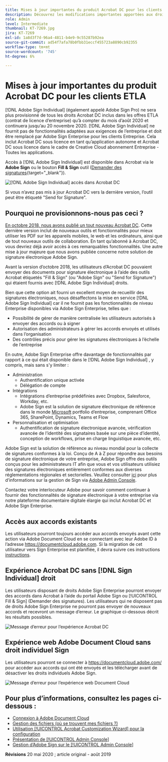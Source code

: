 ```yaml
---
title: Mises à jour importantes du produit Acrobat DC pour les clients ETLA
description: Découvrez les modifications importantes apportées aux droits Acrobat DC dans les offres ETLA (contrat de licence d’entreprise) entre août 2020 et le 20 novembre 2020
role: Admin
level: Intermediate
thumbnail: KT-7269.jpg
jira: KT-7269
exl-id: 1a8d3f7d-96a4-4811-b4e9-9c55287b92ea
source-git-commit: ad54f7afa78b0fbb31eccf455723a8890cb92355
workflow-type: tm+mt
source-wordcount: '745'
ht-degree: 6%

---
```


# Mises à jour importantes du produit Acrobat DC pour les clients ETLA

[!DNL Adobe Sign Individual] (également appelé Adobe Sign Pro) ne sera plus provisionné de tous les droits Acrobat DC inclus dans les offres ETLA (contrat de licence d’entreprise) qu’à compter du mois d’août 2020 et continuera jusqu’au 20 novembre 2020. [!DNL Adobe Sign Individual] ne fournit pas de fonctionnalités adaptées aux exigences de l’entreprise et doit être remplacé par Adobe Sign Enterprise pour les clients Entreprise. Cela inclut Acrobat DC sous licence en tant qu’application autonome et Acrobat DC sous licence dans le cadre de Creative Cloud abonnement Entreprise - Toutes les applications.

Accès à [!DNL Adobe Sign Individual] est disponible dans Acrobat via le **Adobe Sign** ou le bouton **Fill &amp; Sign** outil ([Demander des signatures](https://www.adobe.com/fr/acrobat/online/request-signature.html){target="_blank"}).

![[!DNL Adobe Sign Individual] accès dans Acrobat DC](../assets/Deploy_SignEntitle1.png)

Si vous n’avez pas mis à jour Acrobat DC vers la dernière version, l’outil peut être étiqueté &quot;Send for Signature&quot;.

## Pourquoi ne provisionnons-nous pas ceci ?

[En octobre 2018, nous avons publié un tout nouveau Acrobat DC](https://news.adobe.com/news/news-details/2018/Adobe-Redefines-What-Is-Possible-With-PDF-With-All-New-Acrobat-DC). Cette dernière version inclut de nouveaux outils et fonctionnalités pour mieux utiliser les PDF sur les appareils mobiles, le web et les ordinateurs, ainsi que de tout nouveaux outils de collaboration. En tant qu’abonné à Acrobat DC, vous devriez déjà avoir accès à ces remarquables fonctionnalités. Une autre mise à jour majeure que nous avons publiée concerne notre solution de signature électronique Adobe Sign.

Avant la version d’octobre 2018, les utilisateurs d’Acrobat DC pouvaient envoyer des documents pour signature électronique à l’aide des outils Acrobat étiquetés &quot;Fill &amp; Sign&quot; (ou &quot;Adobe Sign&quot; ou &quot;Send for Signature&quot;) qui étaient fournis avec [!DNL Adobe Sign Individual] droits.

Bien que cette option ait fourni un excellent moyen de recueillir des signatures électroniques, nous désaffectons la mise en service [!DNL Adobe Sign Individual] car il ne fournit pas les fonctionnalités de niveau Enterprise disponibles via Adobe Sign Enterprise, telles que :

* Possibilité de gérer de manière centralisée les utilisateurs autorisés à envoyer des accords ou à signer
* Autorisation des administrateurs à gérer les accords envoyés et utilisés dans l’organisation
* Des contrôles précis pour gérer les signatures électroniques à l’échelle de l’entreprise

En outre, Adobe Sign Enterprise offre davantage de fonctionnalités par rapport à ce qui était disponible dans le [!DNL Adobe Sign Individual] , y compris, mais sans s&#39;y limiter :

* Administration
   * Authentification unique activée
   * Délégation de compte
* Intégrations
   * Intégrations d’entreprise prédéfinies avec Dropbox, Salesforce, Workday, etc.
   * Adobe Sign est la solution de signature électronique de référence dans le monde [Microsoft](https://acrobat.adobe.com/us/en/business/integrations/microsoft.html) portfolio d’entreprise, comprenant Office 365, SharePoint, Dynamics, Teams et Flow
* Personnalisation et optimisation
   * Authentification de signature électronique avancée, vérification avancée de l’identité des signataires basée sur une pièce d’identité, conception de workflows, prise en charge linguistique avancée, etc.

Adobe Sign est la solution de référence au niveau mondial pour la collecte de signatures conformes à la loi. Conçu de A à Z pour répondre aux besoins de signature électronique de votre entreprise, Adobe Sign offre des outils conçus pour les administrateurs IT afin que vous et vos utilisateurs utilisiez des signatures électroniques entièrement conformes aux diverses réglementations régionales et sectorielles. Veuillez consulter [ici](https://helpx.adobe.com/fr/enterprise/using/adobe-sign-for-enterprise.html) pour plus d’informations sur la gestion de Sign via [Adobe Admin Console](https://helpx.adobe.com/fr/enterprise/using/admin-console.html).

Contactez votre interlocuteur Adobe pour savoir comment continuer à fournir des fonctionnalités de signature électronique à votre entreprise via notre plateforme documentaire digitale élargie qui inclut Acrobat DC et Adobe Sign Enterprise.

## Accès aux accords existants

Les utilisateurs pourront toujours accéder aux accords envoyés avant cette action via Adobe Document Cloud en se connectant avec leur Adobe ID à l’adresse https://documentcloud.adobe.com. Si la migration de cet utilisateur vers Sign Enterprise est planifiée, il devra suivre ces instructions [instructions](https://helpx.adobe.com/fr/sign/kb/how-to-download-signed-documents---adobe-sign.html).

## Expérience Acrobat DC sans [!DNL Sign Individual] droit

Les utilisateurs disposant de droits Adobe Sign Enterprise pourront envoyer des accords dans Acrobat à l’aide du portail Adobe Sign ou [!UICONTROL Fill &amp; Sign] (Demander des signatures).
Les utilisateurs qui ne disposent pas de droits Adobe Sign Enterprise ne pourront pas envoyer de nouveaux accords et recevront un message d’erreur. Le graphique ci-dessous décrit les résultats possibles.

![Message d’erreur pour l’expérience Acrobat DC](../assets/Deploy_SignEntitle2.png)

## Expérience web Adobe Document Cloud sans droit individuel Sign

Les utilisateurs pourront se connecter à https://documentcloud.adobe.com/ pour accéder aux accords qui ont été envoyés et les télécharger avant de désactiver les droits individuels Adobe Sign.

![Message d’erreur pour l’expérience web Document Cloud](../assets/Deploy_SignEntitle3.png)

## Pour plus d’informations, consultez les pages ci-dessous :

* [Connexion à Adobe Document Cloud](https://helpx.adobe.com/document-cloud/help/sign-in.html)
* [Gestion des fichiers (où se trouvent mes fichiers ?)](https://helpx.adobe.com/document-cloud/help/manage-files.html)
* [Utilisation [!UICONTROL Acrobat Customization Wizard] pour la configuration](https://www.adobe.com/fr/devnet-docs/acrobatetk/tools/Wizard/WizardDC/index.html)
* [Présentation de [!UICONTROL Admin Console]](https://helpx.adobe.com/fr/enterprise/using/admin-console.html)
* [Gestion d’Adobe Sign sur le [!UICONTROL Admin Console]](https://helpx.adobe.com/fr/enterprise/using/adobe-sign-for-enterprise.html)

**Révisions** 20 mai 2020 ; article original - août 2019
